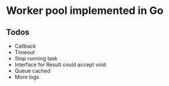 # Worker pool implemented in Go


## Todos
- Callback
- Timeout
- Stop running task
- Interface for Result could accept void
- Queue cached
- More logs
